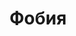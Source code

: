 ---
title: 'Фобия'
titleEnglish: 'Phobia'
# dateStart: 2020
dateEnd: 2019
images: ['фобия.tif']
extra: 'картон, акрил'
size: 'A4'
# size: '29.7 x 42 cm'
# display: false
# text: ''
---